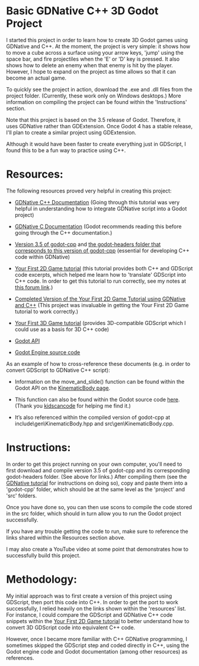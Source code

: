 # Basic GDNative C++ 3D Godot Project

I started this project in order to learn how to create 3D Godot games using GDNative and C++. At the moment, the project is very simple: it shows how to move a cube across a surface using your arrow keys, 'jump' using the space bar, and fire projectiles when the 'E' or 'D' key is pressed. It also shows how to delete an enemy when that enemy is hit by the player. However, I hope to expand on the project as time allows so that it can become an actual game.

To quickly see the project in action, download the .exe and .dll files from the project folder. (Currently, these work only on Windows desktops.) More information on compiling the project can be found within the 'Instructions' section.

Note that this project is based on the 3.5 release of Godot. Therefore, it uses GDNative rather than GDExtension. Once Godot 4 has a stable release, I'll plan to create a similar project using GDExtension.

Although it would have been faster to create everything just in GDScript, I found this to be a fun way to practice using C++.


# Resources:

The following resources proved very helpful in creating this project:

* [GDNative C++ Documentation](https://docs.godotengine.org/en/stable/tutorials/scripting/gdnative/gdnative_cpp_example.html) (Going through this tutorial was very helpful in understanding how to integrate GDNative script into a Godot project) 

* [GDNative C Documentation](https://docs.godotengine.org/en/stable/tutorials/scripting/gdnative/gdnative_c_example.html) (Godot recommends reading this before going through the C++ documentation.) 

* [Version 3.5 of godot-cpp](https://github.com/godotengine/godot-cpp/tree/3.5) and [the godot-headers folder that corresponds to this version of godot-cpp](https://github.com/godotengine/godot-headers/tree/63d04316d3236ad139f3eb9e6cf20f5719a61e05) (essential for developing C++ code within GDNative)

* [Your First 2D Game tutorial](https://docs.godotengine.org/en/stable/getting_started/first_2d_game/index.html) (this tutorial provides both C++ and GDScript code excerpts, which helped me learn how to 'translate' GDScript into C++ code. In order to get this tutorial to run correctly, see my notes at [this forum link](https://godotforums.org/d/32246-notes-on-getting-the-your-first-2d-game-tutorial-to-work-with-c-code).)

* [Completed Version of the Your First 2D Game Tutorial using GDNative and C++](https://github.com/godotengine/gdnative-demos/tree/master/cpp/dodge_the_creeps) (This project was invaluable in getting the Your First 2D Game tutorial to work correctly.)

* [Your First 3D Game tutorial](https://docs.godotengine.org/en/stable/getting_started/first_3d_game/index.html) (provides 3D-compatible GDScript which I could use as a basis for 3D C++ code)

* [Godot API](https://docs.godotengine.org/en/stable/classes/index.html)

* [Godot Engine source code](https://github.com/godotengine/godot/tree/3.5)

As an example of how to cross-reference these documents (e.g. in order to convert GDScript to GDNative C++ script):

* Information on the move_and_slide() function can be found within the Godot API on the [KinematicBody page](https://docs.godotengine.org/en/stable/classes/class_kinematicbody.html?highlight=move_and_slide#class-kinematicbody-method-move-and-slide). 

* This function can also be found within the Godot source code [here](https://github.com/godotengine/godot/blob/3.5/scene/3d/physics_body.cpp). (Thank you [kidscancode](https://godotengine.org/qa/138386/how-does-move_and_slide-use-move_and_collide-under-the-hood) for helping me find it.)
 
* It’s also referenced within the compiled version of godot-cpp at include\gen\KinematicBody.hpp and src\gen\KinematicBody.cpp.

# Instructions:

In order to get this project running on your own computer, you'll need to first download and compile version 3.5 of godot-cpp and its corresponding godot-headers folder. (See above for links.) After compiling them (see the [GDNative tutorial](https://docs.godotengine.org/en/stable/tutorials/scripting/gdnative/gdnative_cpp_example.html) for instructions on doing so), copy and paste them into a 'godot-cpp' folder, which should be at the same level as the 'project' and 'src' folders.

Once you have done so, you can then use scons to compile the code stored in the src folder, which should in turn allow you to run the Godot project successfully.

If you have any trouble getting the code to run, make sure to reference the links shared within the Resources section above.

I may also create a YouTube video at some point that demonstrates how to successfully build this project.

# Methodology:

My initial approach was to first create a version of this project using GDScript, then port this code into C++. In order to get the port to work successfully, I relied heavily on the links shown within the 'resources' list. For instance, I could compare the GDScript and GDNative C++ code snippets within the [Your First 2D Game tutorial](https://docs.godotengine.org/en/stable/getting_started/first_2d_game/index.html) to better understand how to convert 3D GDScript code into equivalent C++ code.

However, once I became more familiar with C++ GDNative programming, I sometimes skipped the GDScript step and coded directly in C++, using the Godot engine code and Godot documentation (among other resources) as references.



